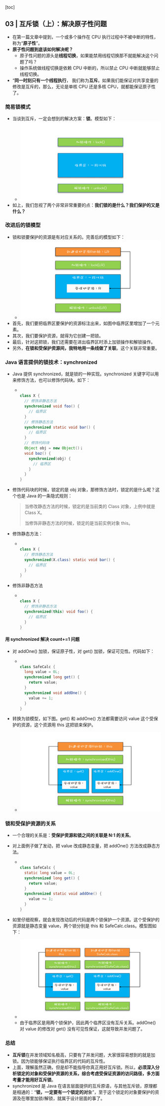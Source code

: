 [toc]

## 03 | 互斥锁（上）：解决原子性问题

-   在第一篇文章中提到，一个或多个操作在 CPU 执行过程中不被中断的特性，称为“**原子性**”。
-   **原子性问题到底该如何解决呢？**
    -   原子性问题的源头是**线程切换**，如果能禁用线程切换那不就能解决这个问题了吗？
    -   操作系统做线程切换是依赖 CPU 中断的，所以禁止 CPU 中断就能够禁止线程切换。
-   “**同一时刻只有一个线程执行**， 我们称为**互斥**。如果我们能保证对共享变量的修改是互斥的，那么，无论是单核 CPU 还是多核 CPU，就都能保证原子性了。

### 简易锁模式

-   当谈到互斥，一定会想到的解决方案：**锁**。模型如下：
    -   ![img](imgs/3df991e7de14a788b220468836cd48a2.png)
-   如上，我们忽视了两个非常非常重要的点：**我们锁的是什么？我们保护的又是什么？**

### 改进后的锁模型

-   锁和锁要保护的资源是有对应关系的。完善后的模型如下：
    -   ![img](imgs/287008c8137a43fa032e68a0c23c172f.png)
-   首先，我们要把临界区要保护的资源标注出来，如图中临界区里增加了一个元素。
-   其次，我们要保护资源，就得为它创建一把锁。
-   最后，针对这把锁，我们还需要在进出临界区时添上加锁操作和解锁操作。
-   另外，**在锁和受保护资源间，我特地用一条线做了关联**。这个关联非常重要。

### Java 语言提供的锁技术：synchronized

-   Java 提供 synchronized，就是锁的一种实现。synchronized 关键字可以用来修饰方法，也可以修饰代码块。如下：

    -   ```java
        
        class X {
          // 修饰非静态方法
          synchronized void foo() {
            // 临界区
          }
          // 修饰静态方法
          synchronized static void bar() {
            // 临界区
          }
          // 修饰代码块
          Object obj = new Object()；
          void baz() {
            synchronized(obj) {
              // 临界区
            }
          }
        }  
        ```

-   修饰代码块的时候，锁定的是 obj 对象，那修饰方法时，锁定的是什么呢？这个也是 Java 的一条隐式规则：

    >   当修改静态方法的时候，锁定的是当前类的 Class 对象，上例中就是 Class X。
    >
    >   当修饰非静态方法的时候，锁定的是当前实例对象 this。

-   修饰静态方法：

    -   ```java
        
        class X {
          // 修饰静态方法
          synchronized(X.class) static void bar() {
            // 临界区
          }
        }
        ```

-   修饰非静态方法

    -   ```java
        
        class X {
          // 修饰非静态方法
          synchronized(this) void foo() {
            // 临界区
          }
        }
        ```

#### 用 synchronized 解决 count+=1 问题

-   对 addOne() 加锁，保证原子性，对 get() 加锁，保证可见性。代码如下：

    -   ```java
        
        class SafeCalc {
          long value = 0L;
          synchronized long get() {
            return value;
          }
          synchronized void addOne() {
            value += 1;
          }
        }
        ```

-   转换为锁模型，如下图。get() 和 addOne() 方法都需要访问 value 这个受保护的资源，这个资源用 this 这把锁来保护。

    -   ![img](imgs/26a84ffe2b4a6ae67c8093d29473e1f6.png)

### 锁和受保护资源的关系

-   一个合理的关系是：**受保护资源和锁之间的关联是 N:1 的关系**。

-   对上面例子做了发动，把 value 改成静态变量，把 addOne() 方法改成静态方法。

    -   ```java
        
        class SafeCalc {
          static long value = 0L;
          synchronized long get() {
            return value;
          }
          synchronized static void addOne() {
            value += 1;
          }
        }
        ```

-   如里仔细观察，就会发现改动后的代码是两个锁保护一个资源。这个受保护的资源就是静态变量 value，两个锁分别是 this 和 SafeCalc.class。模型图如下：

    -   ![img](imgs/60551e006fca96f581f3dc25424226be-20200311131857628.png)
    -   由于临界区是用两个锁保护，因此两个临界区没有互斥关系。addOne() 对 value 的修改对 get() 没有可见性保证，这就导致并发问题了。

### 总结

-   **互斥锁**在并发领域知名极高，只要有了并发问题，大家很容易想到的就是加锁。因为锁能够保证执行临界区的代码的互斥性。
-   上面，理解虽然正确，但是却不能指导你真正用好互斥锁。所以，**必须深入分析锁定的对象和受保护资源的关系，综合考虑受保证资源的访问路径，多方面考量才能用好互斥锁**。
-   synchronized 是 Java 在语言层面提供的互斥原语，与其他互斥锁，原理都是相通的：“**锁，一定要有一个锁定的对**象”，至于这个锁定的对象要保护的资源及在哪里加锁/解锁，就属于设计层面的事了。